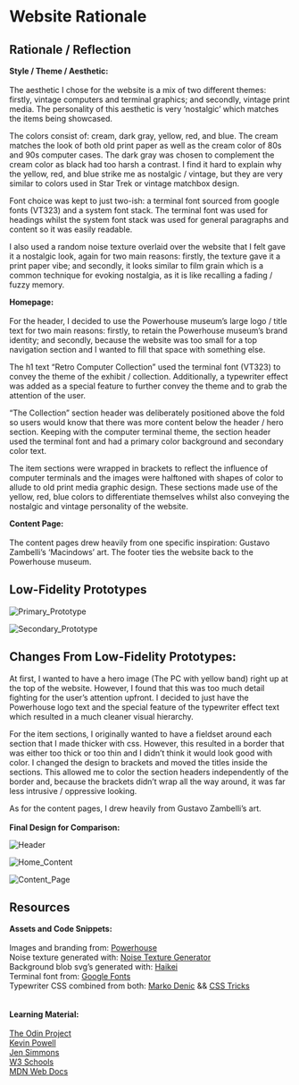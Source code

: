 # Website Rationale
## Rationale / Reflection
**Style / Theme / Aesthetic:**
\
\
The aesthetic I chose for the website is a mix of two different themes: firstly, vintage computers and terminal graphics; and secondly, vintage print media. The personality of this aesthetic is very ‘nostalgic’ which matches the items being showcased.

The colors consist of: cream, dark gray, yellow, red, and blue. The cream matches the look of both old print paper as well as the cream color of 80s and 90s computer cases. The dark gray was chosen to complement the cream color as black had too harsh a contrast. I find it hard to explain why the yellow, red, and blue strike me as nostalgic / vintage, but they are very similar to colors used in Star Trek or vintage matchbox design.

Font choice was kept to just two-ish: a terminal font sourced from google fonts (VT323) and a system font stack. The terminal font was used for headings whilst the system font stack was used for general paragraphs and content so it was easily readable.

I also used a random noise texture overlaid over the website that I felt gave it a nostalgic look, again for two main reasons: firstly, the texture gave it a print paper vibe; and secondly, it looks similar to film grain which is a common technique for evoking nostalgia, as it is like recalling a fading / fuzzy memory.

**Homepage:**
\
\
For the header, I decided to use the Powerhouse museum’s large logo / title text for two main reasons: firstly, to retain the Powerhouse museum’s brand identity; and secondly, because the website was too small for a top navigation section and I wanted to fill that space with something else.

The h1 text “Retro Computer Collection” used the terminal font (VT323) to convey the theme of the exhibit / collection. Additionally, a typewriter effect was added as a special feature to further convey the theme and to grab the attention of the user.

“The Collection” section header was deliberately positioned above the fold so users would know that there was more content below the header / hero section. Keeping with the computer terminal theme, the section header used the terminal font and had a primary color background and secondary color text.

The item sections were wrapped in brackets to reflect the influence of computer terminals and the images were halftoned with shapes of color to allude to old print media graphic design. These sections made use of the yellow, red, blue colors to differentiate themselves whilst also conveying the nostalgic and vintage personality of the website.

**Content Page:**
\
\
The content pages drew heavily from one specific inspiration: Gustavo Zambelli’s ‘Macindows’ art. The footer ties the website back to the Powerhouse museum.



## Low-Fidelity Prototypes
![Primary_Prototype](https://github.com/Aps-x/Powerhouse-Retro-Computers/assets/113870480/84f63091-b6d4-4423-ad7b-6fb7408c43d7)

![Secondary_Prototype](https://github.com/Aps-x/Powerhouse-Retro-Computers/assets/113870480/6a0020c7-1858-45e9-bd01-bb80ada0749c)




## Changes From Low-Fidelity Prototypes:

At first, I wanted to have a hero image (The PC with yellow band) right up at the top of the website. However, I found that this was too much detail fighting for the user’s attention upfront. I decided to just have the Powerhouse logo text and the special feature of the typewriter effect text which resulted in a much cleaner visual hierarchy.

For the item sections, I originally wanted to have a fieldset around each section that I made thicker with css. However, this resulted in a border that was either too thick or too thin and I didn’t think it would look good with color. I changed the design to brackets and moved the titles inside the sections. This allowed me to color the section headers independently of the border and, because the brackets didn’t wrap all the way around, it was far less intrusive / oppressive looking.

As for the content pages, I drew heavily from Gustavo Zambelli’s art.
\
\
**Final Design for Comparison:**

![Header](https://github.com/Aps-x/Powerhouse-Retro-Computers/assets/113870480/a6ce4afd-27bf-414b-9486-eede358547f3)

![Home_Content](https://github.com/Aps-x/Powerhouse-Retro-Computers/assets/113870480/d02e8292-6020-475f-ae71-ed77c918c2de)

![Content_Page](https://github.com/Aps-x/Powerhouse-Retro-Computers/assets/113870480/a3929bad-0379-4baf-8cb4-dd65f21820be)


## Resources

**Assets and Code Snippets:**
\
\
Images and branding from: [Powerhouse](https://powerhouse.com.au/)
\
Noise texture generated with: [Noise Texture Generator](https://www.noisetexturegenerator.com/)
\
Background blob svg’s generated with: [Haikei](https://app.haikei.app/)
\
Terminal font from: [Google Fonts](https://fonts.google.com/specimen/VT323)
\
Typewriter CSS combined from both: [Marko Denic](https://markodenic.com/css-tips/) && [CSS Tricks](https://css-tricks.com/snippets/css/typewriter-effect/)
\
\
\
**Learning Material:**
\
\
[The Odin Project](https://www.theodinproject.com/)
\
[Kevin Powell](https://www.youtube.com/@KevinPowell)
\
[Jen Simmons](https://www.youtube.com/@LayoutLand)
\
[W3 Schools](https://www.w3schools.com/)
\
[MDN Web Docs](https://developer.mozilla.org/en-US/docs/Learn)
